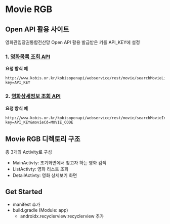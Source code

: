 # Movie RGB



## Open API 활용 사이트
영화관입장권통합전산망 Open API 활용
발급받은 키를 API_KEY에 설정



### 1. [영화목록 조회 API](http://www.kobis.or.kr/kobisopenapi/homepg/apiservice/searchServiceInfo.do)

**요청 방식 예**
```
http://www.kobis.or.kr/kobisopenapi/webservice/rest/movie/searchMovieList.xml?key=API_KEY
```



### 2. [영화상세정보 조회 API](http://www.kobis.or.kr/kobisopenapi/homepg/apiservice/searchServiceInfo.do)

**요청 방식 예**
```
http://www.kobis.or.kr/kobisopenapi/webservice/rest/movie/searchMovieInfo.xml?key=API_KEY&movieCd=MOVIE_CODE
```



## Movie RGB 디렉토리 구조
총 3개의 Activity로 구성
- MainActivty: 초기화면에서 찾고자 하는 영화 검색
- ListActivty: 영화 리스트 조회
- DetailActivty: 영화 상세보기 화면

## Get Started 
- manifest 추가
- build.gradle (Module: app)
  - androidx.recyclerview:recyclerview 추가

